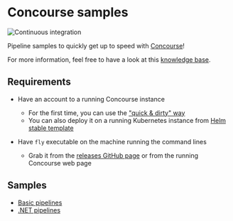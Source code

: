 # Concourse samples

![Continuous integration](https://github.com/devpro/concourse-samples/workflows/Continuous%20integration/badge.svg)

Pipeline samples to quickly get up to speed with [Concourse](https://concourse-ci.org/)!

For more information, feel free to have a look at this [knowledge base](https://knowledge-base-bertrand-thomas.cfapps.io/automation/concourse/).

## Requirements

* Have an account to a running Concourse instance
  * For the first time, you can use the ["quick & dirty" way](setup/docker-compose/quick-dirty/README.md)
  * You can also deploy it on a running Kubernetes instance from [Helm stable template](/setup/helm/stable/README.md)

* Have `fly` executable on the machine running the command lines
  * Grab it from the [releases GitHub page](https://github.com/concourse/concourse/releases) or from the running Concourse web page

## Samples

* [Basic pipelines](pipelines/basic/README.md)
* [.NET pipelines](pipelines/dotnetcore/README.md)
